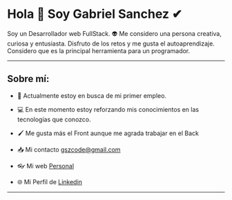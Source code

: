 # Hola 👋 Soy Gabriel Sanchez ✔

Soy un Desarrollador web FullStack. 👽 Me considero una persona creativa, curiosa y entusiasta. Disfruto de los retos y me gusta el autoaprendizaje. Considero que es la principal herramienta para un programador.

---

## Sobre mí:

- 📣 Actualmente estoy en busca de mi primer empleo.

- 💻 En este momento estoy reforzando mis conocimientos en las tecnologías que conozco.

- 🖌 Me gusta más el Front aunque me agrada trabajar en el Back

- 📥 Mi contacto gszcode@gmail.com

- 👓 Mi web [Personal](https://gszcode.github.io/ "Portafolio")

- 🌐 Mi Perfil de [Linkedin](https://www.linkedin.com/in/gabriel-sanchez-0591a723a/ "Gabriel Sanchez - Linkedin")

---
